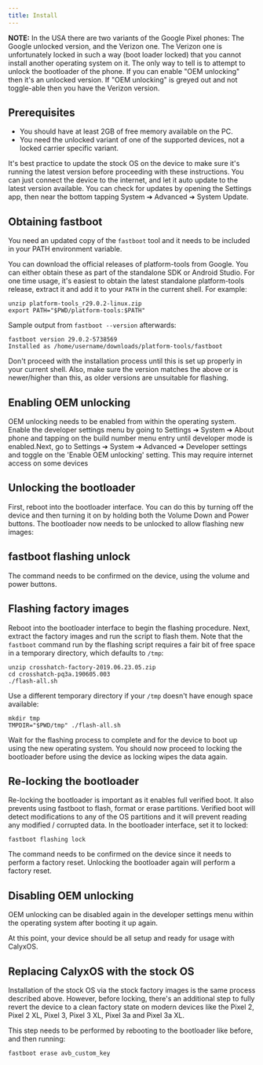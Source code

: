 ```yaml
---
title: Install
---
```


<div class="alert alert-info" markdown="0">
<b>NOTE:</b> In the USA there are two variants of the Google Pixel phones: The Google unlocked version, and the Verizon one. The Verizon one is unfortunately locked in such a way (boot loader locked) that you cannot install another operating system on it. The only way to tell is to attempt to unlock the bootloader of the phone. If you can enable "OEM unlocking" then it's an unlocked version. If "OEM unlocking" is greyed out and not toggle-able then you have the Verizon version.
</div>

## Prerequisites

* You should have at least 2GB of free memory available on the PC.
* You need the unlocked variant of one of the supported devices, not a locked carrier specific variant.

It's best practice to update the stock OS on the device to make sure it's running the latest version before proceeding with these instructions. You can just connect the device to the internet, and let it auto update to the latest version available. You can check for updates by opening the Settings app, then near the bottom tapping System ➔ Advanced ➔ System Update.

## Obtaining fastboot

You need an updated copy of the `fastboot` tool and it needs to be included in your PATH environment variable.

You can download the official releases of platform-tools from Google. You can either obtain these as part of the standalone SDK or Android Studio. For one time usage, it's easiest to obtain the latest standalone platform-tools release, extract it and add it to your `PATH` in the current shell. For example:

``` shell
unzip platform-tools_r29.0.2-linux.zip
export PATH="$PWD/platform-tools:$PATH"
```

Sample output from `fastboot --version` afterwards:

```
fastboot version 29.0.2-5738569
Installed as /home/username/downloads/platform-tools/fastboot
```

Don't proceed with the installation process until this is set up properly in your current shell. Also, make sure the version matches the above or is newer/higher than this, as older versions are unsuitable for flashing.

## Enabling OEM unlocking

OEM unlocking needs to be enabled from within the operating system.
Enable the developer settings menu by going to Settings ➔ System ➔ About phone and tapping on the build number menu entry until developer mode is enabled.Next, go to Settings ➔ System ➔ Advanced ➔ Developer settings and toggle on the 'Enable OEM unlocking' setting. This may require internet access on some devices

## Unlocking the bootloader

First, reboot into the bootloader interface. You can do this by turning off the device and then turning it on by holding both the Volume Down and Power buttons.
The bootloader now needs to be unlocked to allow flashing new images:

## fastboot flashing unlock

The command needs to be confirmed on the device, using the volume and power buttons.

## Flashing factory images

Reboot into the bootloader interface to begin the flashing procedure.
Next, extract the factory images and run the script to flash them. Note that the `fastboot` command run by the flashing script requires a fair bit of free space in a temporary directory, which defaults to `/tmp`:

``` shell
unzip crosshatch-factory-2019.06.23.05.zip
cd crosshatch-pq3a.190605.003
./flash-all.sh
```

Use a different temporary directory if your `/tmp` doesn't have enough space available:

``` shell
mkdir tmp
TMPDIR="$PWD/tmp" ./flash-all.sh
```

Wait for the flashing process to complete and for the device to boot up using the new operating system. You should now proceed to locking the bootloader before using the device as locking wipes the data again.

## Re-locking the bootloader

Re-locking the bootloader is important as it enables full verified boot. It also prevents using fastboot to flash, format or erase partitions. Verified boot will detect modifications to any of the OS partitions and it will prevent reading any modified / corrupted data.
In the bootloader interface, set it to locked:

```
fastboot flashing lock
```

The command needs to be confirmed on the device since it needs to perform a factory reset.
Unlocking the bootloader again will perform a factory reset.

## Disabling OEM unlocking

OEM unlocking can be disabled again in the developer settings menu within the operating system after booting it up again.

At this point, your device should be all setup and ready for usage with CalyxOS.

## Replacing CalyxOS with the stock OS

Installation of the stock OS via the stock factory images is the same process described above. However, before locking, there's an additional step to fully revert the device to a clean factory state on modern devices like the Pixel 2, Pixel 2 XL, Pixel 3, Pixel 3 XL, Pixel 3a and Pixel 3a XL.

This step needs to be performed by rebooting to the bootloader like before, and then running:

```
fastboot erase avb_custom_key
```